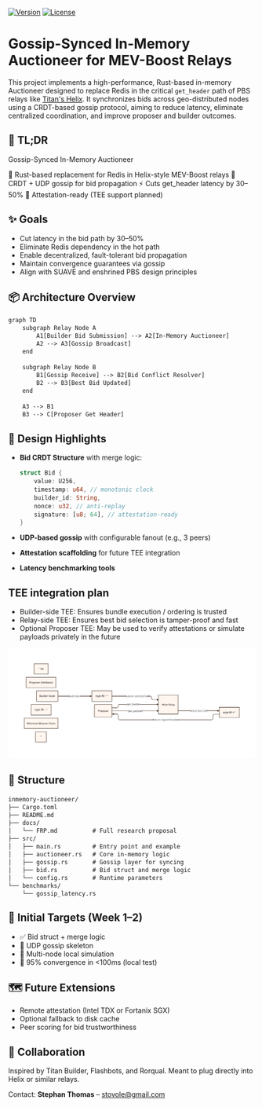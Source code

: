 [![Version](https://img.shields.io/badge/version-0.0.1-blue)](https://github.com/your/repo)
[![License](https://img.shields.io/badge/license-MIT-green)](LICENSE)


# Gossip-Synced In-Memory Auctioneer for MEV-Boost Relays

This project implements a high-performance, Rust-based in-memory Auctioneer designed to replace Redis in the critical `get_header` path of PBS relays like [Titan's Helix](https://github.com/gattaca-com/helix). It synchronizes bids across geo-distributed nodes using a CRDT-based gossip protocol, aiming to reduce latency, eliminate centralized coordination, and improve proposer and builder outcomes.

## 🚀 TL;DR
Gossip-Synced In-Memory Auctioneer

🦀 Rust-based replacement for Redis in Helix-style MEV-Boost relays
📡 CRDT + UDP gossip for bid propagation
⚡ Cuts get_header latency by 30–50%
🔐 Attestation-ready (TEE support planned)


## ✨ Goals

* Cut latency in the bid path by 30–50%
* Eliminate Redis dependency in the hot path
* Enable decentralized, fault-tolerant bid propagation
* Maintain convergence guarantees via gossip
* Align with SUAVE and enshrined PBS design principles

## 📦 Architecture Overview

```mermaid
graph TD
    subgraph Relay Node A
        A1[Builder Bid Submission] --> A2[In-Memory Auctioneer]
        A2 --> A3[Gossip Broadcast]
    end

    subgraph Relay Node B
        B1[Gossip Receive] --> B2[Bid Conflict Resolver]
        B2 --> B3[Best Bid Updated]
    end

    A3 --> B1
    B3 --> C[Proposer Get Header]
```

## 🧠 Design Highlights

* **Bid CRDT Structure** with merge logic:

  ```rust
  struct Bid {
      value: U256,
      timestamp: u64, // monotonic clock
      builder_id: String,
      nonce: u32, // anti-replay
      signature: [u8; 64], // attestation-ready
  }
  ```
* **UDP-based gossip** with configurable fanout (e.g., 3 peers)
* **Attestation scaffolding** for future TEE integration
* **Latency benchmarking tools**

## TEE integration plan
- Builder-side TEE: Ensures bundle execution / ordering is trusted
- Relay-side TEE: Ensures best bid selection is tamper-proof and fast
- Optional Proposer TEE: May be used to verify attestations or simulate payloads privately in the future

![TEE Integration](docs/diagrams/tee_integration.svg)

## 📁 Structure

```
inmemory-auctioneer/
├── Cargo.toml
├── README.md
├── docs/
│   └── FRP.md          # Full research proposal
├── src/
│   ├── main.rs         # Entry point and example
│   ├── auctioneer.rs   # Core in-memory logic
│   ├── gossip.rs       # Gossip layer for syncing
│   ├── bid.rs          # Bid struct and merge logic
│   └── config.rs       # Runtime parameters
└── benchmarks/
    └── gossip_latency.rs
```

## 🧪 Initial Targets (Week 1–2)

* ✅ Bid struct + merge logic
* 🔲 UDP gossip skeleton
* 🔲 Multi-node local simulation
* 🔲 95% convergence in <100ms (local test)

## 🗺️ Future Extensions

* Remote attestation (Intel TDX or Fortanix SGX)
* Optional fallback to disk cache
* Peer scoring for bid trustworthiness

## 🤝 Collaboration

Inspired by Titan Builder, Flashbots, and Rorqual. Meant to plug directly into Helix or similar relays.

Contact: **Stephan Thomas** – [stovole@gmail.com](mailto:stovole@gmail.com)
